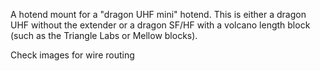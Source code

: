 A hotend mount for a "dragon UHF mini" hotend. This is either a dragon UHF without the extender or a dragon SF/HF with a volcano length block (such as the Triangle Labs or Mellow blocks).

Check images for wire routing
